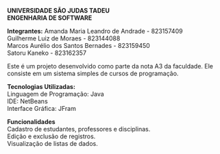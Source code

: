**UNIVERSIDADE SÃO JUDAS TADEU  
ENGENHARIA DE SOFTWARE**

**Integrantes:**
Amanda Maria Leandro de Andrade - 823157409  
Guilherme Luiz de Moraes - 823144088  
Marcos Aurélio dos Santos Bernades - 823159450  
Satoru Kaneko - 823162357


Este é um projeto desenvolvido como parte da nota A3 da faculdade. Ele consiste em um sistema simples de cursos de programação.  

**Tecnologias Utilizadas:**  
Linguagem de Programação: Java  
IDE: NetBeans  
Interface Gráfica: JFram

**Funcionalidades**  
Cadastro de estudantes, professores e disciplinas.  
Edição e exclusão de registros.  
Visualização de listas de dados.
